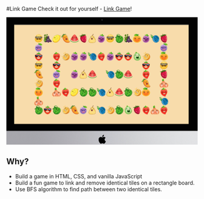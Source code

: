 #Link Game
Check it out for yourself - [Link Game](https://weirui222.github.io/link-game/)!

<img src="./img/linkgame.png">

## Why?

* Build a game in HTML, CSS, and vanilla JavaScript
* Build a fun game to link and remove identical tiles on a rectangle board.
* Use BFS algorithm to find path between two identical tiles.
